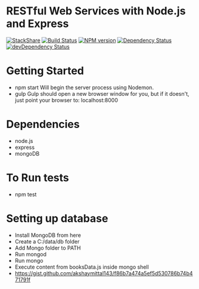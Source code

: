 # RESTful Web Services with Node.js and Express
[![StackShare](https://img.shields.io/badge/tech-stack-0690fa.svg?style=flat)](https://stackshare.io/akshaymittal143/akshay)
[![Build Status](https://travis-ci.org/swagger-api/swagger-ui.svg?branch=master)](https://travis-ci.org/swagger-api/swagger-ui)
[![NPM version](https://badge.fury.io/js/swagger-ui.svg)](http://badge.fury.io/js/swagger-ui)
[![Dependency Status](https://david-dm.org/swagger-api/swagger-ui/status.svg)](https://david-dm.org/swagger-api/swagger-ui)
[![devDependency Status](https://david-dm.org/swagger-api/swagger-ui/dev-status.svg)](https://david-dm.org/swagger-api/swagger-ui#info=devDependencies)
# Getting Started
* npm start Will begin the server process using Nodemon.
* gulp
Gulp should open a new browser window for you, but if it doesn't, just point your browser to:
localhost:8000

# Dependencies
* node.js
* express
* mongoDB

# To Run tests
* npm test

# Setting up database

* Install MongoDB from here
* Create a C:/data/db folder
* Add Mongo folder to PATH
* Run mongod
* Run mongo
* Execute content from booksData.js inside mongo shell
* https://gist.github.com/akshaymittal143/f86b7a474a5ef5d530786b74b471791f
